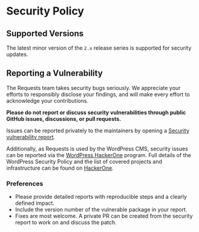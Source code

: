 # Security Policy

## Supported Versions

The latest minor version of the `2.x` release series is supported for security updates.

## Reporting a Vulnerability

The Requests team takes security bugs seriously. We appreciate your efforts to responsibly disclose your findings, and will make every effort to acknowledge your contributions.

**Please do not report or discuss security vulnerabilities through public GitHub issues, discussions, or pull requests.**

Issues can be reported privately to the maintainers by opening a [Security vulnerability report].

Additionally, as Requests is used by the WordPress CMS, security issues can be reported via the [WordPress HackerOne][WordPress HackerOne] program.
Full details of the WordPress Security Policy and the list of covered projects and infrastructure can be found on [HackerOne][WordPress HackerOne].

### Preferences

* Please provide detailed reports with reproducible steps and a clearly defined impact.
* Include the version number of the vulnerable package in your report.
* Fixes are most welcome.
    A private PR can be created from the security report to work on and discuss the patch.

[Security vulnerability report]: https://github.com/WordPress/Requests/security/advisories/new
[WordPress HackerOne]:           https://hackerone.com/wordpress
